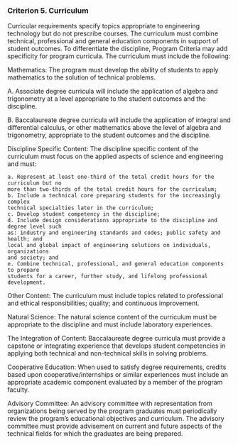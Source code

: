 

### Criterion 5. Curriculum

Curricular requirements specify topics appropriate to engineering technology but do not
prescribe courses. The curriculum must combine technical, professional and general
education components in support of student outcomes. To differentiate the discipline,
Program Criteria may add specificity for program curricula. The curriculum must
include the following:

Mathematics: The program must develop the ability of students to apply mathematics
to the solution of technical problems.

A. Associate degree curricula will include the application of algebra and trigonometry at
a level appropriate to the student outcomes and the discipline.

B. Baccalaureate degree curricula will include the application of integral and
differential calculus, or other mathematics above the level of algebra and trigonometry,
appropriate to the student outcomes and the discipline.

Discipline Specific Content: The discipline specific content of the curriculum must focus
on the applied aspects of science and engineering and must:


```
a. Represent at least one-third of the total credit hours for the curriculum but no
more than two-thirds of the total credit hours for the curriculum;
b. Include a technical core preparing students for the increasingly complex
technical specialties later in the curriculum;
c. Develop student competency in the discipline;
d. Include design considerations appropriate to the discipline and degree level such
as: industry and engineering standards and codes; public safety and health; and
local and global impact of engineering solutions on individuals, organizations
and society; and
e. Combine technical, professional, and general education components to prepare
students for a career, further study, and lifelong professional development.
```
Other Content: The curriculum must include topics related to professional and ethical
responsibilities; quality; and continuous improvement.

Natural Science: The natural science content of the curriculum must be appropriate to
the discipline and must include laboratory experiences.

The Integration of Content: Baccalaureate degree curricula must provide a capstone or
integrating experience that develops student competencies in applying both technical
and non-technical skills in solving problems.

Cooperative Education: When used to satisfy degree requirements, credits based upon
cooperative/internships or similar experiences must include an appropriate academic
component evaluated by a member of the program faculty.

Advisory Committee: An advisory committee with representation from organizations
being served by the program graduates must periodically review the program’s
educational objectives and curriculum. The advisory committee must provide
advisement on current and future aspects of the technical fields for which the graduates
are being prepared.